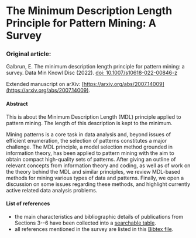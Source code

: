 # The Minimum Description Length Principle for Pattern Mining: A Survey

### Original article:
Galbrun, E. The minimum description length principle for pattern mining: a survey. Data Min Knowl Disc (2022). [doi: 10.1007/s10618-022-00846-z](https://doi.org/10.1007/s10618-022-00846-z)

Extended manuscript on arXiv: [https://arxiv.org/abs/2007.14009](https://arxiv.org/abs/2007.14009).

#### Abstract

This is about the Minimum Description Length (MDL) principle applied to pattern mining.
The length of this description is kept to the minimum.


Mining patterns is a core task in data analysis and, beyond issues of efficient enumeration, the selection of patterns constitutes a major challenge.
The MDL principle, a model selection method grounded in information theory, has been applied to pattern mining with the aim to obtain compact high-quality sets of patterns.
After giving an outline of relevant concepts from information theory and coding, as well as of work on the theory behind the MDL and similar principles, we review MDL-based methods for mining various types of data and patterns.
Finally, we open a discussion on some issues regarding these methods, and highlight currently active related data analysis problems.


#### List of references

- the main characteristics and bibliographic details of publications from Sections 3--6 have been collected into
a [searchable table](https://nurblageij.github.io/MDL4PM_survey/).
- all references mentioned in the survey are listed in this [Bibtex file](./mdl4pm_survey.bib).
